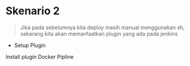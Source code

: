 # Skenario 2
> Jika pada sebelumnya kita deploy masih manual menggunakan sh, sekarang kita akan memanfaatkan plugin yang ada pada jenkins

- Setup Plugin

Install plugin Docker Pipline
